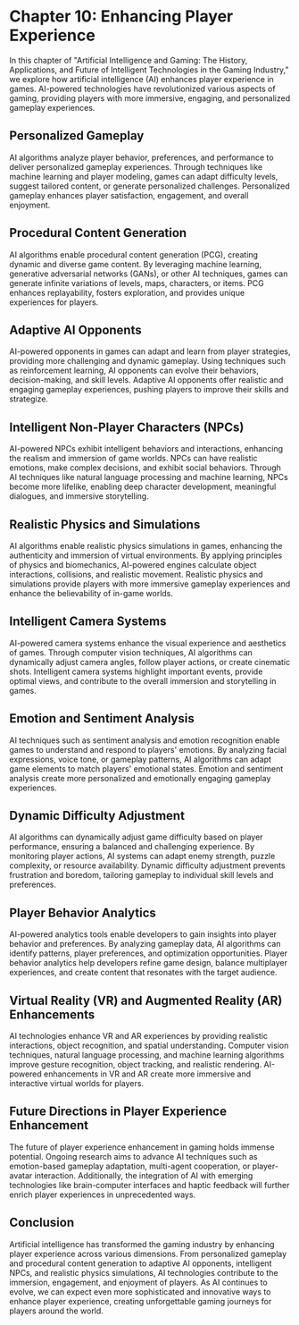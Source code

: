 Chapter 10: Enhancing Player Experience
=======================================

In this chapter of "Artificial Intelligence and Gaming: The History, Applications, and Future of Intelligent Technologies in the Gaming Industry," we explore how artificial intelligence (AI) enhances player experience in games. AI-powered technologies have revolutionized various aspects of gaming, providing players with more immersive, engaging, and personalized gameplay experiences.

Personalized Gameplay
---------------------

AI algorithms analyze player behavior, preferences, and performance to deliver personalized gameplay experiences. Through techniques like machine learning and player modeling, games can adapt difficulty levels, suggest tailored content, or generate personalized challenges. Personalized gameplay enhances player satisfaction, engagement, and overall enjoyment.

Procedural Content Generation
-----------------------------

AI algorithms enable procedural content generation (PCG), creating dynamic and diverse game content. By leveraging machine learning, generative adversarial networks (GANs), or other AI techniques, games can generate infinite variations of levels, maps, characters, or items. PCG enhances replayability, fosters exploration, and provides unique experiences for players.

Adaptive AI Opponents
---------------------

AI-powered opponents in games can adapt and learn from player strategies, providing more challenging and dynamic gameplay. Using techniques such as reinforcement learning, AI opponents can evolve their behaviors, decision-making, and skill levels. Adaptive AI opponents offer realistic and engaging gameplay experiences, pushing players to improve their skills and strategize.

Intelligent Non-Player Characters (NPCs)
----------------------------------------

AI-powered NPCs exhibit intelligent behaviors and interactions, enhancing the realism and immersion of game worlds. NPCs can have realistic emotions, make complex decisions, and exhibit social behaviors. Through AI techniques like natural language processing and machine learning, NPCs become more lifelike, enabling deep character development, meaningful dialogues, and immersive storytelling.

Realistic Physics and Simulations
---------------------------------

AI algorithms enable realistic physics simulations in games, enhancing the authenticity and immersion of virtual environments. By applying principles of physics and biomechanics, AI-powered engines calculate object interactions, collisions, and realistic movement. Realistic physics and simulations provide players with more immersive gameplay experiences and enhance the believability of in-game worlds.

Intelligent Camera Systems
--------------------------

AI-powered camera systems enhance the visual experience and aesthetics of games. Through computer vision techniques, AI algorithms can dynamically adjust camera angles, follow player actions, or create cinematic shots. Intelligent camera systems highlight important events, provide optimal views, and contribute to the overall immersion and storytelling in games.

Emotion and Sentiment Analysis
------------------------------

AI techniques such as sentiment analysis and emotion recognition enable games to understand and respond to players' emotions. By analyzing facial expressions, voice tone, or gameplay patterns, AI algorithms can adapt game elements to match players' emotional states. Emotion and sentiment analysis create more personalized and emotionally engaging gameplay experiences.

Dynamic Difficulty Adjustment
-----------------------------

AI algorithms can dynamically adjust game difficulty based on player performance, ensuring a balanced and challenging experience. By monitoring player actions, AI systems can adapt enemy strength, puzzle complexity, or resource availability. Dynamic difficulty adjustment prevents frustration and boredom, tailoring gameplay to individual skill levels and preferences.

Player Behavior Analytics
-------------------------

AI-powered analytics tools enable developers to gain insights into player behavior and preferences. By analyzing gameplay data, AI algorithms can identify patterns, player preferences, and optimization opportunities. Player behavior analytics help developers refine game design, balance multiplayer experiences, and create content that resonates with the target audience.

Virtual Reality (VR) and Augmented Reality (AR) Enhancements
------------------------------------------------------------

AI technologies enhance VR and AR experiences by providing realistic interactions, object recognition, and spatial understanding. Computer vision techniques, natural language processing, and machine learning algorithms improve gesture recognition, object tracking, and realistic rendering. AI-powered enhancements in VR and AR create more immersive and interactive virtual worlds for players.

Future Directions in Player Experience Enhancement
--------------------------------------------------

The future of player experience enhancement in gaming holds immense potential. Ongoing research aims to advance AI techniques such as emotion-based gameplay adaptation, multi-agent cooperation, or player-avatar interaction. Additionally, the integration of AI with emerging technologies like brain-computer interfaces and haptic feedback will further enrich player experiences in unprecedented ways.

Conclusion
----------

Artificial intelligence has transformed the gaming industry by enhancing player experience across various dimensions. From personalized gameplay and procedural content generation to adaptive AI opponents, intelligent NPCs, and realistic physics simulations, AI technologies contribute to the immersion, engagement, and enjoyment of players. As AI continues to evolve, we can expect even more sophisticated and innovative ways to enhance player experience, creating unforgettable gaming journeys for players around the world.
